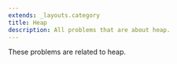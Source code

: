 ```yaml
---
extends: _layouts.category
title: Heap
description: All problems that are about heap.
---
```


These problems are related to heap.
